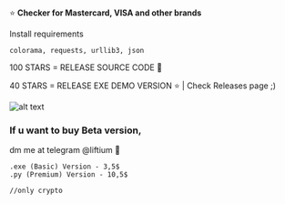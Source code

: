 ⭐ **Checker for Mastercard, VISA and other brands** 

Install requirements
```
colorama, requests, urllib3, json
```



100 STARS = RELEASE SOURCE CODE 📝

40 STARS = RELEASE EXE DEMO VERSION ⭐ | Check Releases page ;)





![alt text](https://i.imgur.com/Y7qmBeL.gif)



### If u want to buy Beta version,

dm me at telegram @liftium 📨 
```
.exe (Basic) Version - 3,5$
.py (Premium) Version - 10,5$

//only crypto
```





